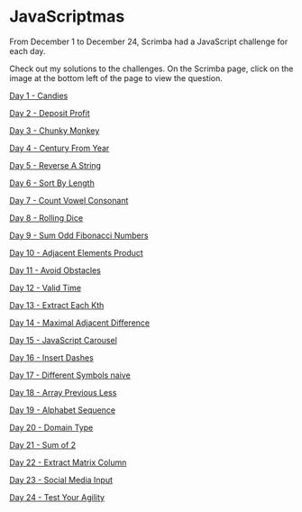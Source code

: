# JavaScriptmas

From December 1 to December 24, Scrimba had a JavaScript challenge for each day.

Check out my solutions to the challenges. On the Scrimba page, click on the image at the bottom left of the page to view the question.

[Day 1 - Candies](https://scrimba.com/scrim/coae44674878a65cdd0c93859)

[Day 2 - Deposit Profit](https://scrimba.com/scrim/cod5a4b099f05713202022869)

[Day 3 - Chunky Monkey](https://scrimba.com/scrim/co5ca43cd9738382b552032f9)

[Day 4 - Century From Year](https://scrimba.com/scrim/coe664664a1684411919c9ac9)

[Day 5 - Reverse A String](https://scrimba.com/scrim/co39b4f22acf31fe4bbab1a1d)

[Day 6 - Sort By Length](https://scrimba.com/scrim/coe5f4befa91706778e4d1f4b)

[Day 7 - Count Vowel Consonant](https://scrimba.com/scrim/coaa64df5967680afd4394444)

[Day 8 - Rolling Dice]()

[Day 9 - Sum Odd Fibonacci Numbers]()

[Day 10 - Adjacent Elements Product]()

[Day 11 - Avoid Obstacles]()

[Day 12 - Valid Time]()

[Day 13 - Extract Each Kth]()

[Day 14 - Maximal Adjacent Difference]()

[Day 15 - JavaScript Carousel]()

[Day 16 - Insert Dashes]()

[Day 17 - Different Symbols naive]()

[Day 18 - Array Previous Less]()

[Day 19 - Alphabet Sequence]()

[Day 20 - Domain Type](https://scrimba.com/scrim/coa86479e8f41663fc67740ce)

[Day 21 - Sum of 2]()

[Day 22 - Extract Matrix Column](https://scrimba.com/scrim/cod444dea82240b537a08e8cf)

[Day 23 - Social Media Input]()

[Day 24 - Test Your Agility]()
